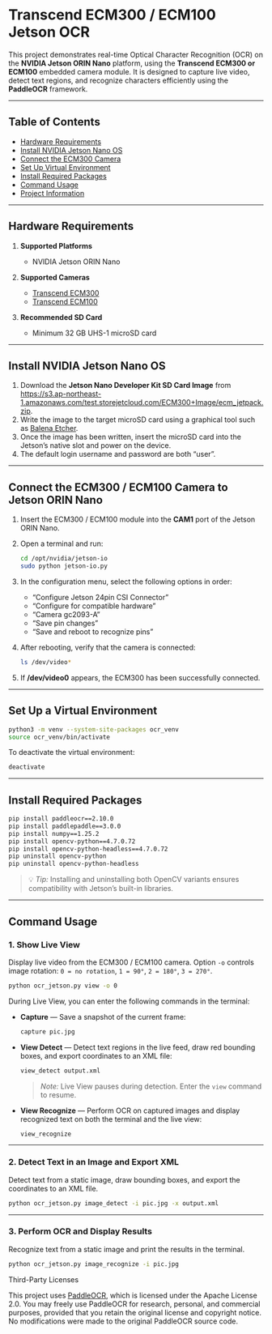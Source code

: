 # Transcend ECM300 / ECM100 Jetson OCR

This project demonstrates real-time Optical Character Recognition (OCR) on the **NVIDIA Jetson ORIN Nano** platform, using the **Transcend ECM300 or ECM100** embedded camera module.
It is designed to capture live video, detect text regions, and recognize characters efficiently using the **PaddleOCR** framework.

---

## Table of Contents

* [Hardware Requirements](#hardware-requirements)
* [Install NVIDIA Jetson Nano OS](#install-nvidia-jetson-nano-os)
* [Connect the ECM300 Camera](#connect-the-ecm300-camera-to-jetson-orin-nano)
* [Set Up Virtual Environment](#set-up-a-virtual-environment)
* [Install Required Packages](#install-required-packages)
* [Command Usage](#command-usage)
* [Project Information](#project-information)

---

## Hardware Requirements

1. **Supported Platforms**

   * NVIDIA Jetson ORIN Nano

2. **Supported Cameras**

   * [Transcend ECM300](https://www.transcend-info.com/embedded/product/embedded-camera-modules/ecm-300)
   * [Transcend ECM100](https://www.transcend-info.com/embedded/product/embedded-camera-modules/ecm-100)

3. **Recommended SD Card**

   * Minimum 32 GB UHS-1 microSD card

---

## Install NVIDIA Jetson Nano OS

1. Download the **Jetson Nano Developer Kit SD Card Image** from https://s3.ap-northeast-1.amazonaws.com/test.storejetcloud.com/ECM300+Image/ecm_jetpack.zip.
2. Write the image to the target microSD card using a graphical tool such as [Balena Etcher](https://etcher.balena.io/).
3. Once the image has been written, insert the microSD card into the Jetson’s native slot and power on the device.
4. The default login username and password are both “user”.

---

## Connect the ECM300 / ECM100 Camera to Jetson ORIN Nano

1. Insert the ECM300 / ECM100 module into the **CAM1** port of the Jetson ORIN Nano.

2. Open a terminal and run:

   ```bash
   cd /opt/nvidia/jetson-io
   sudo python jetson-io.py
   ```

3. In the configuration menu, select the following options in order:

   * “Configure Jetson 24pin CSI Connector”
   * “Configure for compatible hardware”
   * “Camera gc2093-A”
   * “Save pin changes”
   * “Save and reboot to recognize pins”

4. After rebooting, verify that the camera is connected:

   ```bash
   ls /dev/video*
   ```

5. If **/dev/video0** appears, the ECM300 has been successfully connected.

---

## Set Up a Virtual Environment

```bash
python3 -m venv --system-site-packages ocr_venv
source ocr_venv/bin/activate
```

To deactivate the virtual environment:

```bash
deactivate
```

---

## Install Required Packages

```bash
pip install paddleocr==2.10.0
pip install paddlepaddle==3.0.0
pip install numpy==1.25.2
pip install opencv-python==4.7.0.72
pip install opencv-python-headless==4.7.0.72
pip uninstall opencv-python
pip uninstall opencv-python-headless
```

> 💡 *Tip:* Installing and uninstalling both OpenCV variants ensures compatibility with Jetson’s built-in libraries.

---

## Command Usage

### 1. Show Live View

Display live video from the ECM300 / ECM100 camera.
Option `-o` controls image rotation:
`0 = no rotation`, `1 = 90°`, `2 = 180°`, `3 = 270°`.

```bash
python ocr_jetson.py view -o 0
```

During Live View, you can enter the following commands in the terminal:

* **Capture** — Save a snapshot of the current frame:

  ```bash
  capture pic.jpg
  ```

* **View Detect** — Detect text regions in the live feed, draw red bounding boxes, and export coordinates to an XML file:

  ```bash
  view_detect output.xml
  ```

  > *Note:* Live View pauses during detection. Enter the `view` command to resume.

* **View Recognize** — Perform OCR on captured images and display recognized text on both the terminal and the live view:

  ```bash
  view_recognize
  ```

---

### 2. Detect Text in an Image and Export XML

Detect text from a static image, draw bounding boxes, and export the coordinates to an XML file.

```bash
python ocr_jetson.py image_detect -i pic.jpg -x output.xml
```

---

### 3. Perform OCR and Display Results

Recognize text from a static image and print the results in the terminal.

```bash
python ocr_jetson.py image_recognize -i pic.jpg
```

Third-Party Licenses

This project uses [PaddleOCR](https://github.com/PaddlePaddle/PaddleOCR), which is licensed under the Apache License 2.0.
You may freely use PaddleOCR for research, personal, and commercial purposes, provided that you retain the original license and copyright notice.
No modifications were made to the original PaddleOCR source code.
